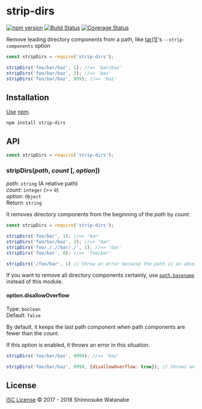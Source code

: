 # strip-dirs

[![npm version](https://img.shields.io/npm/v/strip-dirs.svg)](https://www.npmjs.com/package/strip-dirs)
[![Build Status](https://img.shields.io/travis/shinnn/node-strip-dirs.svg)](https://travis-ci.org/shinnn/node-strip-dirs)
[![Coverage Status](https://img.shields.io/coveralls/shinnn/node-strip-dirs.svg)](https://coveralls.io/github/shinnn/node-strip-dirs)

Remove leading directory components from a path, like [tar(1)](http://linuxcommand.org/lc3_man_pages/tar1.html)'s `--strip-components` option

```javascript
const stripDirs = require('strip-dirs');

stripDirs('foo/bar/baz', 1); //=> 'bar/baz'
stripDirs('foo/bar/baz', 2); //=> 'baz'
stripDirs('foo/bar/baz', 999); //=> 'baz'
```

## Installation

[Use]((https://docs.npmjs.com/cli/install)) [npm](https://docs.npmjs.com/getting-started/what-is-npm).

```
npm install strip-dirs
```

## API

```javascript
const stripDirs = require('strip-dirs');
```

### stripDirs(*path*, *count* [, *option*])

*path*: `string` (A relative path)  
*count*: `integer` (>= `0`)  
*option*: `Object`  
Return: `string`

It removes directory components from the beginning of the *path* by *count*.

```javascript
const stripDirs = require('strip-dirs');

stripDirs('foo/bar', 1); //=> 'bar'
stripDirs('foo/bar/baz', 2); //=> 'bar'
stripDirs('foo/././/bar/./', 1); //=> 'bar'
stripDirs('foo/bar', 0); //=> 'foo/bar'

stripDirs('/foo/bar', 1) // throw an error because the path is an absolute path
```

If you want to remove all directory components certainly, use [`path.basename`](https://nodejs.org/api/path.html#path_path_basename_path_ext) instead of this module.

#### option.disallowOverflow

Type: `boolean`  
Default: `false`

By default, it keeps the last path component when path components are fewer than the *count*.

If this option is enabled, it throws an error in this situation.

```javascript
stripDirs('foo/bar/baz', 9999); //=> 'baz'

stripDirs('foo/bar/baz', 9999, {disallowOverflow: true}); // throws an range error
```

## License

[ISC License](./LICENSE) © 2017 - 2018 Shinnosuke Watanabe

